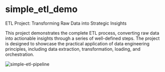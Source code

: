 # simple_etl_demo
ETL Project: Transforming Raw Data into Strategic Insights 

This project demonstrates the complete ETL process, converting raw data into actionable insights through a series of well-defined steps. The project is designed to showcase the practical application of data engineering principles, including data extraction, transformation, loading, and orchestration.



![simple-etl-pipeline](https://github.com/Chichi126/simple_etl_demo/assets/140970592/6100d4ee-e2ec-4472-9973-2945c0a8f8e7)


